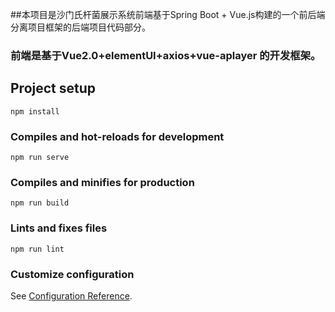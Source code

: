 
##本项目是沙门氏杆菌展示系统前端基于Spring Boot + Vue.js构建的一个前后端分离项目框架的后端项目代码部分。
### 前端是基于Vue2.0+elementUI+axios+vue-aplayer 的开发框架。

## Project setup
```
npm install
```

### Compiles and hot-reloads for development
```
npm run serve
```

### Compiles and minifies for production
```
npm run build
```

### Lints and fixes files
```
npm run lint
```

### Customize configuration
See [Configuration Reference](https://cli.vuejs.org/config/).
